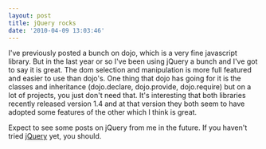 ```yaml
---
layout: post
title: jQuery rocks
date: '2010-04-09 13:03:46'
---
```


I've previously posted a bunch on dojo, which is a very fine javascript library. But in the last year or so I've been using jQuery a bunch and I've got to say it is great. The dom selection and manipulation is more full featured and easier to use than dojo's. One thing that dojo has going for it is the classes and inheritance (dojo.declare, dojo.provide, dojo.require) but on a lot of projects, you just don't need that. It's interesting that both libraries recently released version 1.4 and at that version they both seem to have adopted some features of the other which I think is great. 

Expect to see some posts on jQuery from me in the future. If you haven't tried <a href="http://jquery.com/">jQuery</a> yet, you should.